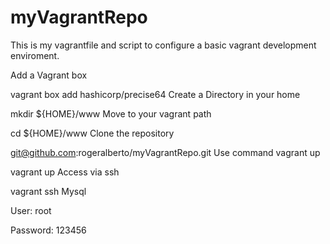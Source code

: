 # myVagrantRepo
This is my vagrantfile and script to configure a basic vagrant development enviroment.

Add a Vagrant box

vagrant box add hashicorp/precise64
Create a Directory in your home

mkdir ${HOME}/www
Move to your vagrant path

cd ${HOME}/www
Clone the repository

git@github.com:rogeralberto/myVagrantRepo.git
Use command vagrant up

vagrant up
Access via ssh

vagrant ssh
Mysql

User: root

Password: 123456



